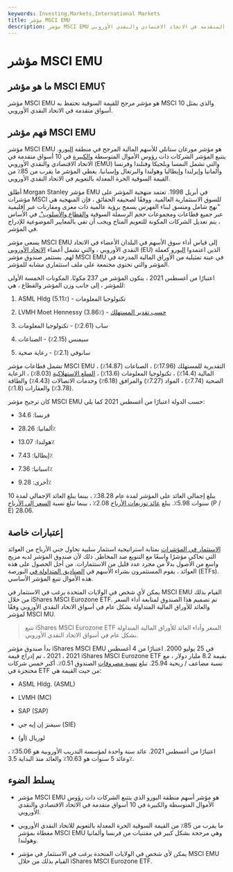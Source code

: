 ```yaml
---
keywords: Investing,Markets,International Markets
title: مؤشر MSCI EMU
description: مؤشر MSCI EMU هو مؤشر مرجح للقيمة السوقية يمثل 10 دول من الأسواق المتقدمة في الاتحاد الاقتصادي والنقدي الأوروبي.
---
```


# مؤشر MSCI EMU
## ما هو مؤشر MSCI EMU؟

مؤشر MSCI EMU هو مؤشر مرجح للقيمة السوقية تحتفظ به MSCI والذي يمثل 10 أسواق متقدمة في الاتحاد النقدي الأوروبي.

## فهم مؤشر MSCI EMU

مؤشر MSCI EMU هو مؤشر مورغان ستانلي للأسهم المالية المرجح في منطقة [اليورو](/capitalization). يتتبع المؤشر الشركات ذات رؤوس الأموال المتوسطة [والكبيرة](/large-cap) في 10 أسواق متقدمة في الاتحاد الاقتصادي والنقدي الأوروبي (EMU) والتي تشمل النمسا وبلجيكا وفنلندا وفرنسا وألمانيا وإيرلندا وإيطاليا وهولندا والبرتغال وإسبانيا. يغطي المؤشر ما يقرب من 85٪ من القيمة السوقية الحرة المعدلة بالتعويم في الاتحاد النقدي الأوروبي.

أطلق Morgan Stanley مؤشر EMU في أبريل 1998. تعتمد منهجية المؤشر على مؤشرات MSCI للسوق الاستثمارية العالمية. ووفقًا لصحيفة الحقائق ، فإن المنهجية هي "نهج شامل ومتسق لبناء الفهرس يسمح برؤية عالمية ذات مغزى ومقارنات عبر إقليمية عبر جميع قطاعات ومجموعات حجم الرسملة السوقية [والقطاع والأسلوب".](/sector) في الأساس ، يتم تعديل الشركات المكونة للتعويم المتاح ويجب أن تفي بالمعايير الموضوعية للإدراج في المؤشر.

يسعى مؤشر MSCI EMU إلى قياس أداء سوق الأسهم في البلدان الأعضاء في الاتحاد النقدي الأوروبي ، والتي تشمل أعضاء [الاتحاد الأوروبي](/europeanunion) (EU) الذين اعتمدوا [اليورو](/euro) كعملة لهم. يستثمر صندوق مؤشر MSCI EMU في عينة تمثيلية من الأوراق المالية المدرجة في المؤشر والتي تحتوي مجتمعة على ملف استثماري مشابه للمؤشر.

اعتبارًا من أغسطس 2021 ، يتكون المؤشر من 237 مكونًا. المكونات الخمسة الأولى للمؤشر ، إلى جانب وزن المؤشر والقطاع ، هي:

1. ASML Hldg (5.11٪) - تكنولوجيا المعلومات

1. LVMH Moet Hennessy (3.86٪) - [حسب تقدير المستهلك](/consumer-discretionary)

1. ساب (2.61٪) - تكنولوجيا المعلومات

1. سيمنس (2.15٪) - الصناعات

1. سانوفي (2.1٪) - رعاية صحية

تشمل قطاعات مؤشر MSCI EMU التقديرية للمستهلك (17.96٪) ، الصناعات (14.87٪) ، المالية (14.4٪) ، تكنولوجيا المعلومات (13.6٪) ، [السلع الاستهلاكية](/consumerstaples) (8.03٪) ، الرعاية الصحية (7.74٪) ، المواد (7.27٪) والمرافق (6.18٪) وخدمات الاتصالات (4.43٪) والطاقة (3.78٪) والعقارات (1.8٪).

كان ترجيح مؤشر MSCI EMU حسب الدولة اعتبارًا من أغسطس 2021 كما يلي:

- فرنسا: 34.6

- ألمانيا: 28.26٪

- هولندا: 13.07٪

- إيطاليا: 7.43٪

- اسبانيا: 7.36٪

- أخرى: 9.28٪

يبلغ إجمالي العائد على المؤشر لمدة عام 38.28٪ ، بينما يبلغ العائد الإجمالي لمدة 10 سنوات 5.98٪. يبلغ [عائد توزيعات الأرباح](/dividendyield) 2.08٪ ، بينما تبلغ نسبة [السعر إلى الأرباح](/price-earningsratio) (P / E) 28.06.

## إعتبارات خاصة

[الاستثمار في المؤشرات](/index-investing) بمثابة استراتيجية استثمار سلبية تحاول جني الأرباح من العوائد التي تحاكي مؤشرًا واسعًا مع التنويع ضد المخاطر. ذلك لأن صندوق المؤشر لديه مزيج واسع من الأصول بدلاً من مجرد عدد قليل من الاستثمارات. من أجل الحصول على هذه العوائد ، يقوم المستثمرون بشراء الأسهم في [الصناديق المتداولة في](/etf) البورصة (ETFs). هذه الأموال تتبع المؤشر الأساسي.

يمكن لأي شخص في الولايات المتحدة يرغب في الاستثمار في MSCI EMU القيام بذلك من خلال iShares MSCI Eurozone ETF. تم تصميم هذا الصندوق لمتابعة أداء السعر والعائد للأوراق المالية المتداولة بشكل عام في أسواق الاتحاد النقدي الأوروبي وفقًا لمؤشر MSCI MU.

> تتبع iShares MSCI Eurozone ETF السعر وأداء العائد للأوراق المالية المتداولة بشكل عام في أسواق الاتحاد النقدي الأوروبي.

>

بدأ صندوق مؤشر iShares MSCI EMU في 25 يوليو 2000. اعتبارًا من 4 أغسطس 2021 ، 2021 ، تم إدراج قيمة iShares MSCI Eurozone ETF بقيمة 8.2 مليار دولار ، مع نسبة مضاعف / ربحية 25.94. تبلغ [نسبة مصروفات](/expenseratio) الصندوق 0.51٪. أكبر خمس شركات محتجزة في ETF من حيث القيمة هي:

- ASML Hldg. (ASML)

- LVMH (MC)

- SAP (SAP)

- سيمنز إن إيه جي (SIE)

- لوريال (أو)

اعتبارًا من أغسطس 2021. عائد سنة واحدة لمؤسسة التدريب الأوروبية هو 35.06٪ ، وعائد 5 سنوات هو 10.63٪ والعائد منذ البداية 3.5٪.

## يسلط الضوء

- مؤشر MSCI EMU هو مؤشر أسهم منطقة اليورو الذي يتتبع الشركات ذات رؤوس الأموال المتوسطة والكبيرة في 10 أسواق متقدمة في الاتحاد الاقتصادي والنقدي الأوروبي.

- ما يقرب من 85٪ من القيمة السوقية الحرة المعدلة بالتعويم للاتحاد النقدي الأوروبي مغطاة بمؤشر MSCI EMU وهي مرجحة بشكل كبير في مقتنيات من فرنسا وألمانيا وهولندا.

- يمكن لأي شخص في الولايات المتحدة يرغب في الاستثمار في مؤشر MSCI EMU القيام بذلك من خلال iShares MSCI Eurozone ETF.

